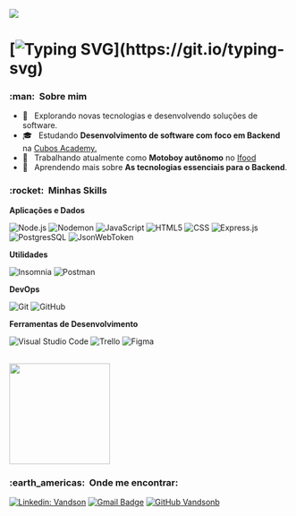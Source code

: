 
![](https://komarev.com/ghpvc/?username=Vandsonb&color=006bed)
# [![Typing SVG](https://readme-typing-svg.demolab.com?font=Indie+Flower&size=30&pause=1000&color=037B7B&background=FFFFFF00&vCenter=true&width=700&height=60&lines=%F0%9F%91%8B+Olá,+meu+nome+é+vandson+e+este+é+meu+github.)](https://git.io/typing-svg)

<h3> :man: &nbsp;Sobre mim </h3>

- 🤔 &nbsp; Explorando novas tecnologias e desenvolvendo soluções de software.
- 🎓 &nbsp; Estudando **Desenvolvimento de software com foco em Backend** na <a href="https://cubos.academy/">Cubos Academy.</a>
- 💼 &nbsp; Trabalhando atualmente como **Motoboy autônomo** no <a href="https://www.ifood.com.br/">Ifood</a>
- 🌱 &nbsp; Aprendendo mais sobre **As tecnologias essenciais para o Backend**.

<h3> :rocket: &nbsp;Minhas Skills </h3>

**Aplicações e Dados**


  ![Node.js](https://img.shields.io/badge/Node.js-43853D?style=for-the-badge&logo=node.js&logoColor=white)
  ![Nodemon](https://img.shields.io/badge/NODEMON-%23323330.svg?style=for-the-badge&logo=nodemon&logoColor=%BBDEAD)
  ![JavaScript](https://img.shields.io/badge/JavaScript-F7DF1E?style=for-the-badge&logo=javascript&logoColor=black)
  ![HTML5](https://img.shields.io/badge/HTML-239120?style=for-the-badge&logo=html5&logoColor=white)
  ![CSS](	https://img.shields.io/badge/CSS-239120?&style=for-the-badge&logo=css3&logoColor=white)
  ![Express.js](https://img.shields.io/badge/Express.js-404D59?style=for-the-badge)
  ![PostgresSQL](https://img.shields.io/badge/PostgreSQL-316192?style=for-the-badge&logo=postgresql&logoColor=white)
  ![JsonWebToken](https://img.shields.io/badge/json%20web%20tokens-323330?style=for-the-badge&logo=json-web-tokens&logoColor=pink)

**Utilidades**

![Insomnia](https://img.shields.io/badge/Insomnia-black?style=for-the-badge&logo=insomnia&logoColor=5849BE)
![Postman](https://img.shields.io/badge/Postman-FF6C37?style=for-the-badge&logo=postman&logoColor=white)

**DevOps**

![Git](https://img.shields.io/badge/git-%23F05033.svg?style=for-the-badge&logo=git&logoColor=white)
![GitHub](https://img.shields.io/badge/github-%23121011.svg?style=for-the-badge&logo=github&logoColor=white)


**Ferramentas de Desenvolvimento**

![Visual Studio Code](https://img.shields.io/badge/Visual%20Studio%20Code-0078d7.svg?style=for-the-badge&logo=visual-studio-code&logoColor=white)
![Trello](https://img.shields.io/badge/Trello-%23026AA7.svg?style=for-the-badge&logo=Trello&logoColor=white)
![Figma](https://img.shields.io/badge/figma-%23F24E1E.svg?style=for-the-badge&logo=figma&logoColor=white)

<br/>

<a href="https://github.com/Vandsonb">
  <img height="180em" src="https://github-readme-stats.vercel.app/api?username=Vandsonb&theme=algolia&show_icons=true" />
</a>

<br/>

<h3> :earth_americas: &nbsp;Onde me encontrar: </h3> 

[![Linkedin: Vandson](https://img.shields.io/badge/-Vandson_Barreto-blue?style=flat-square&logo=Linkedin&logoColor=white&link=https://www.linkedin.com/in/vandson-barreto-2437a5231/)](https://www.linkedin.com/in/vandson-barreto-2437a5231/)
[![Gmail Badge](https://img.shields.io/badge/-vandsonbarreto001@gmail.com-006bed?style=flat-square&logo=Gmail&logoColor=white&link=mailto:SEU-EMAIL)](mailto:SEU-EMAIL)
[![GitHub Vandsonb]( https://img.shields.io/github/followers/Vandsonb?label=follow&style=social)](https://github.com/Vandsonb)


